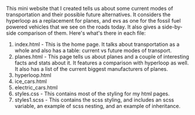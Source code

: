 This mini website that I created tells us about some current modes of transportation and their possible future alternatives. It considers the hyperloop as a replacement for planes, and evs as one for the fossil fuel powered vehicles that we see on the roads today. It also gives a side-by-side comparison of them. Here's what's there in each file:

1. index.html - This is the home page. It talks about transportation as a whole and also has a table: current vs future modes of transport.
2. planes.html - This page tells us about planes and a couple of interesting facts and stats about it. It features a comparison with hyperloop as well. It also has a list of the current biggest manufacturers of planes.
3. hyperloop.html
4. ice_cars.html
5. electric_cars.html
6. styles.css - This contains most of the styling for my html pages.
7. styles1.scss - This contains the scss styling, and includes an scss variable, an example of scss nesting, and an example of inheritance.

